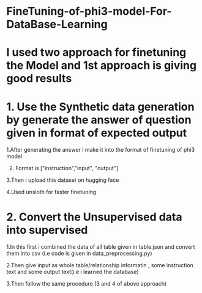 # FineTuning-of-phi3-model-For-DataBase-Learning

# I used two approach for finetuning the Model and 1st approach is giving good results

# 1. Use the Synthetic data generation by generate the answer of question given  in format of expected output
1.After generating the answer i make it into the format of finetuning of phi3 model

2. Format is ["instruction","input", "output"]

3.Then i upload this dataset on hugging face 

4.Used unsloth for faster finetuning

# 2. Convert the Unsupervised data into supervised 
1.In this first i combined the data of all table given in table.json and convert them into csv (i.e code is given in data_preprocessing.py)

2.Then give input as whole table/relationship informatin , some instruction text and some output text(i.e i learned the database)

3.Then follow the same procedure (3 and 4 of above approach)
